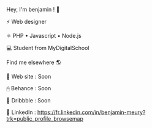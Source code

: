Hey, I'm benjamin ! 👋

⚡ Web designer

⚛ PHP • Javascript • Node.js 

💻 Student from MyDigitalSchool

Find me elsewhere 🌎

🚀 Web site : Soon

🖱 Behance : Soon

📸 Dribbble : Soon

💼 LinkedIn : https://fr.linkedin.com/in/benjamin-meury?trk=public_profile_browsemap